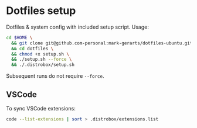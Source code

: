 # Dotfiles setup

Dotfiles & system config with included setup script. Usage:

```sh
cd $HOME \
  && git clone git@github.com-personal:mark-gerarts/dotfiles-ubuntu.git dotfiles \
  && cd dotfiles \
  && chmod +x setup.sh \
  && ./setup.sh --force \
  && ./.distrobox/setup.sh
```

Subsequent runs do not require `--force`.

## VSCode

To sync VSCode extensions:

```bash
code --list-extensions | sort > .distrobox/extensions.list
```
